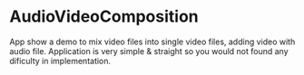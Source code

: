 AudioVideoComposition
=====================
App show a demo to mix video files into single video files, adding video with audio file. Application is very simple & straight so you would not found any dificulty in implementation.
